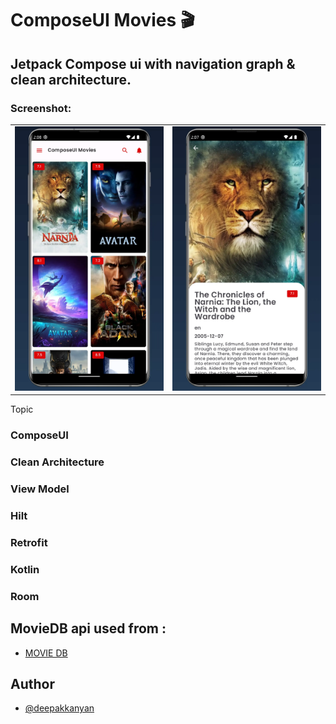 
# ComposeUI Movies   🎬

## Jetpack Compose ui with navigation graph & clean architecture.


### Screenshot:
<table style="width:100%">
  <tr>
    <td><img src="https://github.com/deepakkanyan/ComposeUI/blob/main/screenshots/List.webp" width="400" height="auto" ></td>
    <td><img src="https://github.com/deepakkanyan/ComposeUI/blob/main/screenshots/details.webp" width="400" height="auto"></td>
 </tr>
</table>

Topic
### ComposeUI
### Clean Architecture
### View Model
### Hilt
### Retrofit
### Kotlin
### Room


## MovieDB api used from :
- [MOVIE DB](https://developers.themoviedb.org/)




## Author
- [@deepakkanyan](https://github.com/deepakkanyan/ComposeUI)


